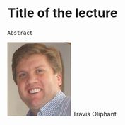 # Title of the lecture

    Abstract



![Travis Oliphant](/assets/img/travis_oliphant.jpg) Travis Oliphant
